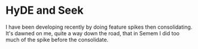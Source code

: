 # HyDE and Seek

I have been developing recently by doing feature spikes then consolidating. It's dawned on me, quite a way down the road, that in Semem I did too much of the spike before the consolidate.

